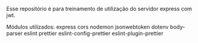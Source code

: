 Esse repositório é para treinamento de utilização do servidor express com jwt.

Módulos utilizados:
express
cors
nodemon
jsonwebtoken
dotenv
body-parser
eslint
prettier
eslint-config-prettier
eslint-plugin-prettier
